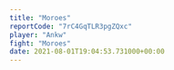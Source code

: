 ```yaml
---
title: "Moroes"
reportCode: "7rC4GqTLR3pgZQxc"
player: "Ankw"
fight: "Moroes"
date: 2021-08-01T19:04:53.731000+00:00
---
```

